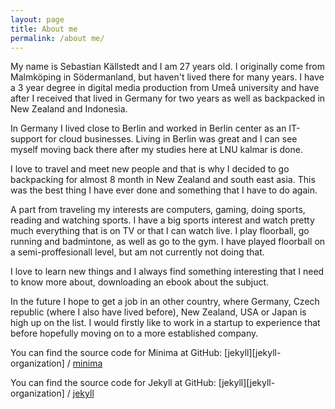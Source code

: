 ```yaml
---
layout: page
title: About me
permalink: /about me/
---
```


My name is Sebastian Källstedt and I am 27 years old. I originally come from Malmköping in Södermanland,
but haven't lived there for many years. I have a 3 year degree in digital media production from Umeå university 
and have after I received that lived in Germany for two years as well as backpacked in New Zealand and Indonesia.

In Germany I lived close to Berlin and worked in Berlin center as an IT-support for cloud businesses. Living in Berlin
was great and I can see myself moving back there after my studies here at LNU kalmar is done.

I love to travel and meet new people and that is why I decided to go backpacking for almost 8 month in New Zealand
and south east asia. This was the best thing I have ever done and something that I have to do again.

A part from traveling my interests are computers, gaming, doing sports, reading and watching sports.
I have a big sports interest and watch pretty much everything that is on TV or that I can watch live.
I play floorball, go running and badmintone, as well as go to the gym. I have played floorball on a semi-proffesionall 
level, but am not currently not doing that. 

I love to learn new things and I always find something interesting that I need to know more about, downloading an ebook
about the subjuct. 

In the future I hope to get a job in an other country, where Germany, Czech republic (where I also have lived before), New Zealand,
USA or Japan is high up on the list. I would firstly like to work in a startup to experience that before hopefully moving on 
to a more established company. 

You can find the source code for Minima at GitHub:
[jekyll][jekyll-organization] /
[minima](https://github.com/jekyll/minima)

You can find the source code for Jekyll at GitHub:
[jekyll][jekyll-organization] /
[jekyll](https://github.com/jekyll/jekyll)

